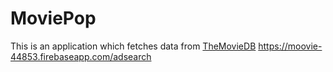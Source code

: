 # MoviePop
This is an application which fetches data from [TheMovieDB](https://www.themoviedb.org/)
https://moovie-44853.firebaseapp.com/adsearch
